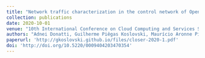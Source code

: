 ```yaml
---
title: "Network traffic characterization in the control network of OpenStack based on virtual machines state changes"
collection: publications
date: 2020-10-01
venue: "10th International Conference on Cloud Computing and Services Science (CLOSER)"
authors: "Adnei Donatti, Guilherme Piêgas Koslovski, Maurício Aronne Pillon, Charles Chistian Miers"
paperurl: 'http://gkoslovski.github.io/files/closer-2020-1.pdf'
doi: 'http://doi.org/10.5220/0009404203470354'
---
```

